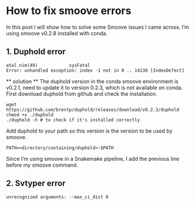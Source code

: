 # How to fix smoove errors

In this post I will show how to solve some Smoove issues I came across. I’m using smoove v0.2.8 installed with conda.

## 1. Duphold error

```
atal.nim(49)            sysFatal
Error: unhandled exception: index -1 not in 0 .. 14130 [IndexDefect]

```

** solution ** The duphold version in the conda smoove environment is v0.2.1, need to update it to version 0.2.3, which is not available on conda.
First download duphold from github and check the installation.


```
wget https://github.com/brentp/duphold/releases/download/v0.2.3/duphold
chmod +x ./duphold
./duphold -h # to check if it's installed correctly

```

Add duphold to your path so this version is the version to be used by smoove.

```
PATH=<directory/containing/duphold>:$PATH

```

Since I’m using smoove in a Snakemake pipeline, I add the previous line before my smoove command.

## 2. Svtyper error

```
unrecognized arguments: --max_ci_dist 0

```


